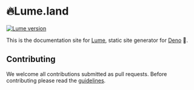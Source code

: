 # 🔥Lume.land

[![Lume version](https://img.shields.io/github/v/release/lumeland/lume?logo=github&label=Lume)](https://github.com/lumeland/lume/releases)

This is the documentation site for [Lume](https://lume.land/), static site
generator for [Deno](https://deno.land/) 🦕.

## Contributing

We welcome all contributions submitted as pull requests. Before contributing
please read the [guidelines](CONTRIBUTING.md).
